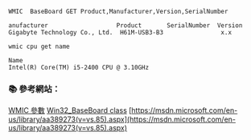 
```console
WMIC  BaseBoard GET Product,Manufacturer,Version,SerialNumber
```

```
anufacturer                   Product       SerialNumber  Version
Gigabyte Technology Co., Ltd.  H61M-USB3-B3                x.x
```

```console
wmic cpu get name
```

```
Name
Intel(R) Core(TM) i5-2400 CPU @ 3.10GHz
```

### :books: 參考網站：

[WMIC 參數](https://msdn.microsoft.com/zh-tw/library/cc787035(v=ws.10).aspx)
[Win32_BaseBoard class](https://msdn.microsoft.com/en-us/library/aa394072(v=vs.85).aspx)
[https://msdn.microsoft.com/en-us/library/aa389273(v=vs.85).aspx](https://msdn.microsoft.com/en-us/library/aa389273(v=vs.85).aspx)


